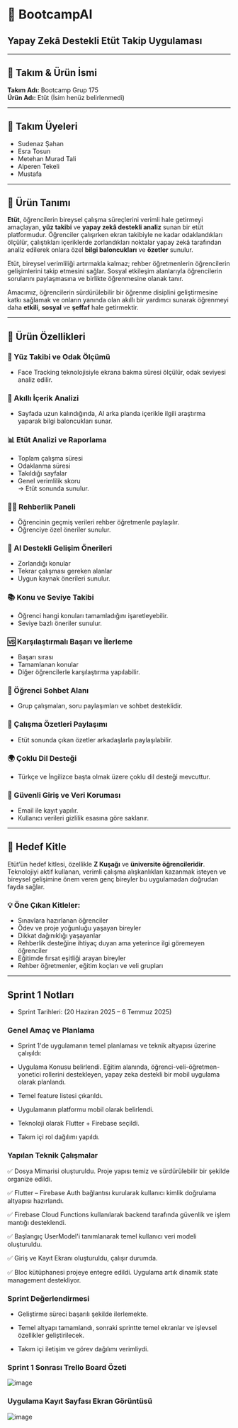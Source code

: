 # 🧠 BootcampAI
## Yapay Zekâ Destekli Etüt Takip Uygulaması

---

## 👥 Takım & Ürün İsmi

**Takım Adı:** Bootcamp Grup 175  
**Ürün Adı:** Etüt (İsim henüz belirlenmedi)

---

## 📌 Takım Üyeleri

- Sudenaz Şahan  
- Esra Tosun  
- Metehan Murad Tali  
- Alperen Tekeli  
- Mustafa

---

## 📝 Ürün Tanımı

**Etüt**, öğrencilerin bireysel çalışma süreçlerini verimli hale getirmeyi amaçlayan, **yüz takibi** ve **yapay zekâ destekli analiz** sunan bir etüt platformudur. Öğrenciler çalışırken ekran takibiyle ne kadar odaklandıkları ölçülür, çalıştıkları içeriklerde zorlandıkları noktalar yapay zekâ tarafından analiz edilerek onlara özel **bilgi baloncukları** ve **özetler** sunulur.

Etüt, bireysel verimliliği artırmakla kalmaz; rehber öğretmenlerin öğrencilerin gelişimlerini takip etmesini sağlar. Sosyal etkileşim alanlarıyla öğrencilerin sorularını paylaşmasına ve birlikte öğrenmesine olanak tanır.

Amacımız, öğrencilerin sürdürülebilir bir öğrenme disiplini geliştirmesine katkı sağlamak ve onların yanında olan akıllı bir yardımcı sunarak öğrenmeyi daha **etkili**, **sosyal** ve **şeffaf** hale getirmektir.

---

## 🔧 Ürün Özellikleri

### 🎥 Yüz Takibi ve Odak Ölçümü
- Face Tracking teknolojisiyle ekrana bakma süresi ölçülür, odak seviyesi analiz edilir.

### 📖 Akıllı İçerik Analizi
- Sayfada uzun kalındığında, AI arka planda içerikle ilgili araştırma yaparak bilgi baloncukları sunar.

### 📊 Etüt Analizi ve Raporlama
- Toplam çalışma süresi  
- Odaklanma süresi  
- Takıldığı sayfalar  
- Genel verimlilik skoru  
  → Etüt sonunda sunulur.

### 🧑‍🏫 Rehberlik Paneli
- Öğrencinin geçmiş verileri rehber öğretmenle paylaşılır.  
- Öğrenciye özel öneriler sunulur.

### 🤖 AI Destekli Gelişim Önerileri
- Zorlandığı konular  
- Tekrar çalışması gereken alanlar  
- Uygun kaynak önerileri sunulur.

### 📚 Konu ve Seviye Takibi
- Öğrenci hangi konuları tamamladığını işaretleyebilir.  
- Seviye bazlı öneriler sunulur.

### 🆚 Karşılaştırmalı Başarı ve İlerleme
- Başarı sırası  
- Tamamlanan konular  
- Diğer öğrencilerle karşılaştırma yapılabilir.

### 💬 Öğrenci Sohbet Alanı
- Grup çalışmaları, soru paylaşımları ve sohbet desteklidir.

### 📝 Çalışma Özetleri Paylaşımı
- Etüt sonunda çıkan özetler arkadaşlarla paylaşılabilir.

### 🌍 Çoklu Dil Desteği
- Türkçe ve İngilizce başta olmak üzere çoklu dil desteği mevcuttur.

### 🔐 Güvenli Giriş ve Veri Koruması
- Email ile kayıt yapılır.  
- Kullanıcı verileri gizlilik esasına göre saklanır.

---

## 🎯 Hedef Kitle

Etüt’ün hedef kitlesi, özellikle **Z Kuşağı** ve **üniversite öğrencileridir**. Teknolojiyi aktif kullanan, verimli çalışma alışkanlıkları kazanmak isteyen ve bireysel gelişimine önem veren genç bireyler bu uygulamadan doğrudan fayda sağlar.

### 💡 Öne Çıkan Kitleler:
- Sınavlara hazırlanan öğrenciler  
- Ödev ve proje yoğunluğu yaşayan bireyler  
- Dikkat dağınıklığı yaşayanlar  
- Rehberlik desteğine ihtiyaç duyan ama yeterince ilgi göremeyen öğrenciler  
- Eğitimde fırsat eşitliği arayan bireyler  
- Rehber öğretmenler, eğitim koçları ve veli grupları

---
## Sprint 1 Notları
- Sprint Tarihleri: (20 Haziran 2025 – 6 Temmuz 2025)
### Genel Amaç ve Planlama
- Sprint 1'de uygulamanın temel planlaması ve teknik altyapısı üzerine çalışıldı:

- Uygulama Konusu belirlendi. Eğitim alanında, öğrenci-veli-öğretmen-yonetici rollerini destekleyen, yapay zeka destekli bir mobil uygulama olarak planlandı.

- Temel feature listesi çıkarıldı.

- Uygulamanın platformu mobil olarak belirlendi.

- Teknoloji olarak Flutter + Firebase seçildi.

- Takım içi rol dağılımı yapıldı.

### Yapılan Teknik Çalışmalar

✅ Dosya Mimarisi oluşturuldu. Proje yapısı temiz ve sürdürülebilir bir şekilde organize edildi.

✅ Flutter – Firebase Auth bağlantısı kurularak kullanıcı kimlik doğrulama altyapısı hazırlandı.

✅ Firebase Cloud Functions kullanılarak backend tarafında güvenlik ve işlem mantığı desteklendi.

✅ Başlangıç UserModel'i tanımlanarak temel kullanıcı veri modeli oluşturuldu.

✅ Giriş ve Kayıt Ekranı oluşturuldu, çalışır durumda.

✅ Bloc kütüphanesi projeye entegre edildi. Uygulama artık dinamik state management destekliyor.

### Sprint Değerlendirmesi
- Geliştirme süreci başarılı şekilde ilerlemekte.

- Temel altyapı tamamlandı, sonraki sprintte temel ekranlar ve işlevsel özellikler geliştirilecek.

- Takım içi iletişim ve görev dağılımı verimliydi.

### Sprint 1 Sonrası Trello Board Özeti

![image](https://github.com/user-attachments/assets/8dab9d1d-1898-439e-b58f-36fa0d3331b3)

### Uygulama Kayıt Sayfası Ekran Görüntüsü

![image](https://github.com/user-attachments/assets/a3ea7473-61c1-450b-9399-8437bb0e2234)
















